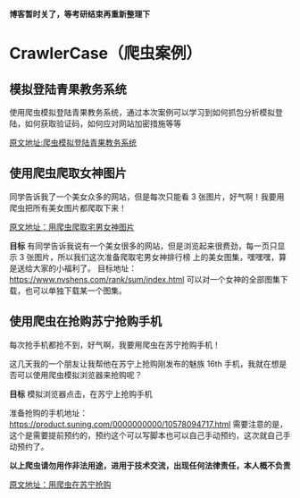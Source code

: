 **博客暂时关了，等考研结束再重新整理下**

# CrawlerCase（爬虫案例）

##  模拟登陆青果教务系统

使用爬虫模拟登陆青果教务系统，通过本次案例可以学习到如何抓包分析模拟登陆，如何获取验证码，如何应对网站加密措施等等

[原文地址:爬虫模拟登陆青果教务系统](http://dpcode.cn/2018/08/16/%E7%88%AC%E8%99%AB%E6%A8%A1%E6%8B%9F%E7%99%BB%E9%99%86%E9%9D%92%E6%9E%9C%E6%95%99%E5%8A%A1%E7%B3%BB%E7%BB%9F/#more)



##  使用爬虫爬取女神图片
同学告诉我了一个美女众多的网站，但是每次只能看 3 张图片，好气啊！我要用爬虫把所有美女图片都爬取下来！

[原文地址：用爬虫爬取宅男女神图片](http://dpcode.cn/2018/08/17/%E7%94%A8%E7%88%AC%E8%99%AB%E7%88%AC%E5%8F%96%E5%AE%85%E7%94%B7%E5%A5%B3%E7%A5%9E%E5%9B%BE%E7%89%87/#more)

**目标**
有同学告诉我说有一个美女很多的网站，但是浏览起来很费劲，每一页只显示 3 张图片，所以我们这次准备爬取宅男女神排行榜 上的美女图集，嘿嘿嘿，算是送给大家的小福利了。
目标地址：
https://www.nvshens.com/rank/sum/index.html
可以对一个女神的全部图集下载，也可以单独下载某一个图集。


## 使用爬虫在抢购苏宁抢购手机
每次抢手机都抢不到，好气啊，我要用爬虫在苏宁抢购手机！


这几天我的一个朋友让我帮他在苏宁上抢购刚发布的魅族 16th 手机，我就在想是否可以使用爬虫模拟浏览器来抢购呢？

**目标**
模拟浏览器点击，在苏宁上抢购手机

准备抢购的手机地址： https://product.suning.com/0000000000/10578094717.html 
需要注意的是，这个是需要提前预约的，预约这个可以写脚本也可以自己手动预约，这次就自己手动预约了。

**以上爬虫请勿用作非法用途，进用于技术交流，出现任何法律责任，本人概不负责**

[原文地址：用爬虫在苏宁抢购](http://dpcode.cn/2018/08/17/%E7%94%A8%E7%88%AC%E8%99%AB%E5%9C%A8%E8%8B%8F%E5%AE%81%E6%8A%A2%E8%B4%AD/#more)

